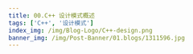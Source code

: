 ```yaml
---
title: 00.C++ 设计模式概述
tags: ['C++', '设计模式']
index_img: /img/Blog-Logo/C++-design.png
banner_img: /img/Post-Banner/01.blogs/1311596.jpg
---
```



